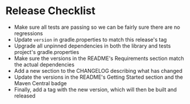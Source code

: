 # Release Checklist
- Make sure all tests are passing so we can be fairly sure there are no regressions
- Update `version` in gradle.properties to match this release's tag
- Upgrade all unpinned dependencies in both the library and tests project's gradle.properties
- Make sure the versions in the README's Requirements section match the actual dependencies
- Add a new section to the CHANGELOG describing what has changed
- Update the versions in the README's Getting Started section and the Maven Central badge
- Finally, add a tag with the new version, which will then be built and released
